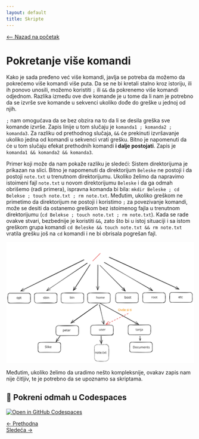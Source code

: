 ```yaml
---
layout: default
title: Skripte
---
```


<link rel="stylesheet" href="/UNIX-beginner-course/assets/css/custom.css">

<script async src="https://www.googletagmanager.com/gtag/js?id=G-XXXXXXXXXX"></script>
<script>
  window.dataLayer = window.dataLayer || [];
  function gtag(){dataLayer.push(arguments);}
  gtag('js', new Date());
  gtag('config', 'G-Q6NY1G1P9S');
</script>
<script defer data-domain="dianasantavec.github.io/unix-beginner-course" src="https://plausible.io/js/script.outbound-links.tagged-events.js"></script>

<div style="margin-bottom: 1em;">
  <a href="/UNIX-beginner-course/" class="button-nav">⟵ Nazad na početak</a>
</div>

# Pokretanje više komandi

Kako je sada pređeno već više komandi, javlja se potreba da možemo da pokrećemo više komandi više puta. Da se ne bi kretali stalno kroz istoriju, ili ih ponovo unosili, možemo koristiti `;` ili `&&` da pokrenemo više komandi odjednom. Razlika između ove dve komande je u tome da li nam je potrebno da se izvrše sve komande u sekvenci ukoliko dođe do greške u jednoj od njih.

`;` nam omogućava da se bez obzira na to da li se desila greška sve komande izvrše. Zapis linije u tom slučaju je `komanda1 ; komanda2 ; komanda3`. 
Za razliku od prethodnog slučaja, `&&` će prekinuti izvršavanje ukoliko jedna od komandi u sekvenci vrati grešku. Bitno je napomenuti da će u tom slučaju efekat prethodnih komandi **i dalje postojati**. Zapis je `komanda1 && komanda2 && komanda3`.

Primer koji može da nam pokaže razliku je sledeći: Sistem direktorijuma je prikazan na slici. Bitno je napomenuti da direktorijum `Beleske` ne postoji i da postoji `note.txt` u trenutnom direktorijumu. Ukoliko želimo da napravimo istoimeni fajl `note.txt` u novom direktorijumu `Beleske` i da ga odmah obrišemo (radi primera), ispravna komanda bi bila:
`mkdir Beleske ; cd Belekse ; touch note.txt ; rm note.txt`. Međutim, ukoliko greškom ne primetimo da direktorijum ne postoji i koristimo `;` za povezivanje komandi, može se desiti da ostanemo greškom bez istoimenog fajla u trenutnom direktorijumu (`cd Belekse ; touch note.txt ; rm note.txt`). 
Kada se rade ovakve stvari, bezbednije je koristiti `&&`, zato što bi u istoj situaciji i sa istom greškom grupa komandi `cd Beleske && touch note.txt && rm note.txt` vratila grešku još na `cd` komandi i ne bi obrisala pogrešan fajl.

![vise komandi](../assets/diagrams/vise_komandi.svg)

Međutim, ukoliko želimo da uradimo nešto kompleksnije, ovakav zapis nam nije čitljiv, te je potrebno da se upoznamo sa skriptama.

## 🚀 Pokreni odmah u Codespaces
[![Open in GitHub Codespaces](https://github.com/codespaces/badge.svg)](https://github.com/codespaces/new/?repo=dianasantavec/UNIX-beginner-course&devcontainer_path=.devcontainer/devcontainer.json)

<div class="nav-buttons-wrapper">
  <div class="nav-left">
    <a href="5_4-permisije_vezbe.html" class="button-nav">← Prethodna</a>
  </div>
  <div class="nav-right">
    <a href="6_2-pisanje_prazne_skripte.html" class="button-nav">Sledeća →</a>
  </div>
</div>